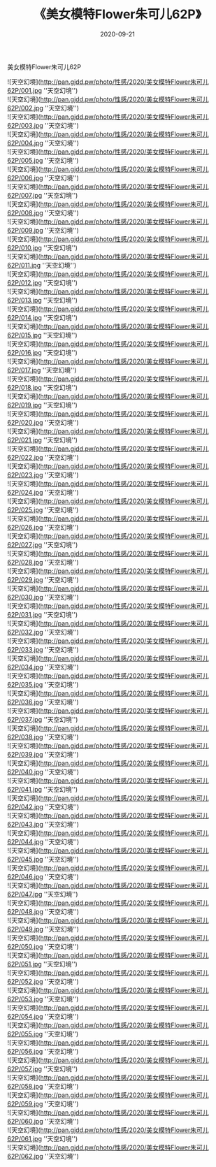 ﻿---
layout: post
title:  《美女模特Flower朱可儿62P》
date:   2020-09-21
img: http://pan.gjdd.pw/photo/性感/2020/美女模特Flower朱可儿62P/000.jpg
categories: [美女, 性感, 泳衣]
---

美女模特Flower朱可儿62P



![天空幻境](http://pan.gjdd.pw/photo/性感/2020/美女模特Flower朱可儿62P/001.jpg ''天空幻境'') <br>
![天空幻境](http://pan.gjdd.pw/photo/性感/2020/美女模特Flower朱可儿62P/002.jpg ''天空幻境'') <br>
![天空幻境](http://pan.gjdd.pw/photo/性感/2020/美女模特Flower朱可儿62P/003.jpg ''天空幻境'') <br>
![天空幻境](http://pan.gjdd.pw/photo/性感/2020/美女模特Flower朱可儿62P/004.jpg ''天空幻境'') <br>
![天空幻境](http://pan.gjdd.pw/photo/性感/2020/美女模特Flower朱可儿62P/005.jpg ''天空幻境'') <br>
![天空幻境](http://pan.gjdd.pw/photo/性感/2020/美女模特Flower朱可儿62P/006.jpg ''天空幻境'') <br>
![天空幻境](http://pan.gjdd.pw/photo/性感/2020/美女模特Flower朱可儿62P/007.jpg ''天空幻境'') <br>
![天空幻境](http://pan.gjdd.pw/photo/性感/2020/美女模特Flower朱可儿62P/008.jpg ''天空幻境'') <br>
![天空幻境](http://pan.gjdd.pw/photo/性感/2020/美女模特Flower朱可儿62P/009.jpg ''天空幻境'') <br>
![天空幻境](http://pan.gjdd.pw/photo/性感/2020/美女模特Flower朱可儿62P/010.jpg ''天空幻境'') <br>
![天空幻境](http://pan.gjdd.pw/photo/性感/2020/美女模特Flower朱可儿62P/011.jpg ''天空幻境'') <br>
![天空幻境](http://pan.gjdd.pw/photo/性感/2020/美女模特Flower朱可儿62P/012.jpg ''天空幻境'') <br>
![天空幻境](http://pan.gjdd.pw/photo/性感/2020/美女模特Flower朱可儿62P/013.jpg ''天空幻境'') <br>
![天空幻境](http://pan.gjdd.pw/photo/性感/2020/美女模特Flower朱可儿62P/014.jpg ''天空幻境'') <br>
![天空幻境](http://pan.gjdd.pw/photo/性感/2020/美女模特Flower朱可儿62P/015.jpg ''天空幻境'') <br>
![天空幻境](http://pan.gjdd.pw/photo/性感/2020/美女模特Flower朱可儿62P/016.jpg ''天空幻境'') <br>
![天空幻境](http://pan.gjdd.pw/photo/性感/2020/美女模特Flower朱可儿62P/017.jpg ''天空幻境'') <br>
![天空幻境](http://pan.gjdd.pw/photo/性感/2020/美女模特Flower朱可儿62P/018.jpg ''天空幻境'') <br>
![天空幻境](http://pan.gjdd.pw/photo/性感/2020/美女模特Flower朱可儿62P/019.jpg ''天空幻境'') <br>
![天空幻境](http://pan.gjdd.pw/photo/性感/2020/美女模特Flower朱可儿62P/020.jpg ''天空幻境'') <br>
![天空幻境](http://pan.gjdd.pw/photo/性感/2020/美女模特Flower朱可儿62P/021.jpg ''天空幻境'') <br>
![天空幻境](http://pan.gjdd.pw/photo/性感/2020/美女模特Flower朱可儿62P/022.jpg ''天空幻境'') <br>
![天空幻境](http://pan.gjdd.pw/photo/性感/2020/美女模特Flower朱可儿62P/023.jpg ''天空幻境'') <br>
![天空幻境](http://pan.gjdd.pw/photo/性感/2020/美女模特Flower朱可儿62P/024.jpg ''天空幻境'') <br>
![天空幻境](http://pan.gjdd.pw/photo/性感/2020/美女模特Flower朱可儿62P/025.jpg ''天空幻境'') <br>
![天空幻境](http://pan.gjdd.pw/photo/性感/2020/美女模特Flower朱可儿62P/026.jpg ''天空幻境'') <br>
![天空幻境](http://pan.gjdd.pw/photo/性感/2020/美女模特Flower朱可儿62P/027.jpg ''天空幻境'') <br>
![天空幻境](http://pan.gjdd.pw/photo/性感/2020/美女模特Flower朱可儿62P/028.jpg ''天空幻境'') <br>
![天空幻境](http://pan.gjdd.pw/photo/性感/2020/美女模特Flower朱可儿62P/029.jpg ''天空幻境'') <br>
![天空幻境](http://pan.gjdd.pw/photo/性感/2020/美女模特Flower朱可儿62P/030.jpg ''天空幻境'') <br>
![天空幻境](http://pan.gjdd.pw/photo/性感/2020/美女模特Flower朱可儿62P/031.jpg ''天空幻境'') <br>
![天空幻境](http://pan.gjdd.pw/photo/性感/2020/美女模特Flower朱可儿62P/032.jpg ''天空幻境'') <br>
![天空幻境](http://pan.gjdd.pw/photo/性感/2020/美女模特Flower朱可儿62P/033.jpg ''天空幻境'') <br>
![天空幻境](http://pan.gjdd.pw/photo/性感/2020/美女模特Flower朱可儿62P/034.jpg ''天空幻境'') <br>
![天空幻境](http://pan.gjdd.pw/photo/性感/2020/美女模特Flower朱可儿62P/035.jpg ''天空幻境'') <br>
![天空幻境](http://pan.gjdd.pw/photo/性感/2020/美女模特Flower朱可儿62P/036.jpg ''天空幻境'') <br>
![天空幻境](http://pan.gjdd.pw/photo/性感/2020/美女模特Flower朱可儿62P/037.jpg ''天空幻境'') <br>
![天空幻境](http://pan.gjdd.pw/photo/性感/2020/美女模特Flower朱可儿62P/038.jpg ''天空幻境'') <br>
![天空幻境](http://pan.gjdd.pw/photo/性感/2020/美女模特Flower朱可儿62P/039.jpg ''天空幻境'') <br>
![天空幻境](http://pan.gjdd.pw/photo/性感/2020/美女模特Flower朱可儿62P/040.jpg ''天空幻境'') <br>
![天空幻境](http://pan.gjdd.pw/photo/性感/2020/美女模特Flower朱可儿62P/041.jpg ''天空幻境'') <br>
![天空幻境](http://pan.gjdd.pw/photo/性感/2020/美女模特Flower朱可儿62P/042.jpg ''天空幻境'') <br>
![天空幻境](http://pan.gjdd.pw/photo/性感/2020/美女模特Flower朱可儿62P/043.jpg ''天空幻境'') <br>
![天空幻境](http://pan.gjdd.pw/photo/性感/2020/美女模特Flower朱可儿62P/044.jpg ''天空幻境'') <br>
![天空幻境](http://pan.gjdd.pw/photo/性感/2020/美女模特Flower朱可儿62P/045.jpg ''天空幻境'') <br>
![天空幻境](http://pan.gjdd.pw/photo/性感/2020/美女模特Flower朱可儿62P/046.jpg ''天空幻境'') <br>
![天空幻境](http://pan.gjdd.pw/photo/性感/2020/美女模特Flower朱可儿62P/047.jpg ''天空幻境'') <br>
![天空幻境](http://pan.gjdd.pw/photo/性感/2020/美女模特Flower朱可儿62P/048.jpg ''天空幻境'') <br>
![天空幻境](http://pan.gjdd.pw/photo/性感/2020/美女模特Flower朱可儿62P/049.jpg ''天空幻境'') <br>
![天空幻境](http://pan.gjdd.pw/photo/性感/2020/美女模特Flower朱可儿62P/050.jpg ''天空幻境'') <br>
![天空幻境](http://pan.gjdd.pw/photo/性感/2020/美女模特Flower朱可儿62P/051.jpg ''天空幻境'') <br>
![天空幻境](http://pan.gjdd.pw/photo/性感/2020/美女模特Flower朱可儿62P/052.jpg ''天空幻境'') <br>
![天空幻境](http://pan.gjdd.pw/photo/性感/2020/美女模特Flower朱可儿62P/053.jpg ''天空幻境'') <br>
![天空幻境](http://pan.gjdd.pw/photo/性感/2020/美女模特Flower朱可儿62P/054.jpg ''天空幻境'') <br>
![天空幻境](http://pan.gjdd.pw/photo/性感/2020/美女模特Flower朱可儿62P/055.jpg ''天空幻境'') <br>
![天空幻境](http://pan.gjdd.pw/photo/性感/2020/美女模特Flower朱可儿62P/056.jpg ''天空幻境'') <br>
![天空幻境](http://pan.gjdd.pw/photo/性感/2020/美女模特Flower朱可儿62P/057.jpg ''天空幻境'') <br>
![天空幻境](http://pan.gjdd.pw/photo/性感/2020/美女模特Flower朱可儿62P/058.jpg ''天空幻境'') <br>
![天空幻境](http://pan.gjdd.pw/photo/性感/2020/美女模特Flower朱可儿62P/059.jpg ''天空幻境'') <br>
![天空幻境](http://pan.gjdd.pw/photo/性感/2020/美女模特Flower朱可儿62P/060.jpg ''天空幻境'') <br>
![天空幻境](http://pan.gjdd.pw/photo/性感/2020/美女模特Flower朱可儿62P/061.jpg ''天空幻境'') <br>
![天空幻境](http://pan.gjdd.pw/photo/性感/2020/美女模特Flower朱可儿62P/062.jpg ''天空幻境'') <br>